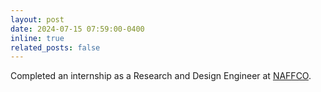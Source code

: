 ```yaml
---
layout: post
date: 2024-07-15 07:59:00-0400
inline: true
related_posts: false
---
```


Completed an internship as a Research and Design Engineer at [NAFFCO](https://www.naffco.com).
